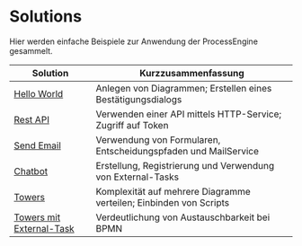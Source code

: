 # Solutions

Hier werden einfache Beispiele zur Anwendung der ProcessEngine
gesammelt.

| Solution                                                    | Kurzzusammenfassung                                                |
|-------------------------------------------------------------|--------------------------------------------------------------------|
| [Hello World](./HelloWorld/README.md)                       | Anlegen von Diagrammen; Erstellen eines Bestätigungsdialogs        |
| [Rest API](./RestAPI/README.md)                             | Verwenden einer API mittels HTTP-Service; Zugriff auf Token        |
| [Send Email](./SendEmail/README.md)                         | Verwendung von Formularen, Entscheidungspfaden und MailService     |
| [Chatbot](./Chatbot/README.md)                              | Erstellung, Registrierung und Verwendung von External-Tasks        |
| [Towers](./Towers/README.md)                                | Komplexität auf mehrere Diagramme verteilen; Einbinden von Scripts |
| [Towers  mit External-Task](./TowersExternalTask/README.md) | Verdeutlichung von Austauschbarkeit bei BPMN                       |
